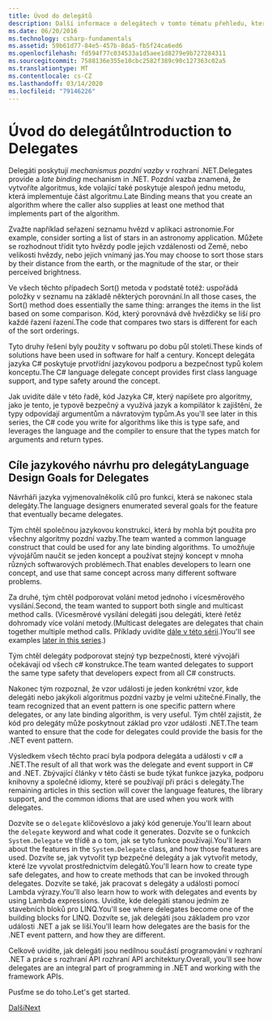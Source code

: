 ```yaml
---
title: Úvod do delegátů
description: Další informace o delegátech v tomto tématu přehledu, který představuje základní koncepty a popisuje cíle návrhu jazyka pro delegáty.
ms.date: 06/20/2016
ms.technology: csharp-fundamentals
ms.assetid: 59b61d77-84e5-457b-8da5-fb5f24ca6ed6
ms.openlocfilehash: fd594f77c034533a1d5aee1d8279e9b727284311
ms.sourcegitcommit: 7588136e355e10cbc2582f389c90c127363c02a5
ms.translationtype: MT
ms.contentlocale: cs-CZ
ms.lasthandoff: 03/14/2020
ms.locfileid: "79146226"
---
```

# <a name="introduction-to-delegates"></a><span data-ttu-id="d3ffa-103">Úvod do delegátů</span><span class="sxs-lookup"><span data-stu-id="d3ffa-103">Introduction to Delegates</span></span>

<span data-ttu-id="d3ffa-104">Delegáti poskytují *mechanismus pozdní vazby* v rozhraní .NET.</span><span class="sxs-lookup"><span data-stu-id="d3ffa-104">Delegates provide a *late binding* mechanism in .NET.</span></span> <span data-ttu-id="d3ffa-105">Pozdní vazba znamená, že vytvoříte algoritmus, kde volající také poskytuje alespoň jednu metodu, která implementuje část algoritmu.</span><span class="sxs-lookup"><span data-stu-id="d3ffa-105">Late Binding means that you create an algorithm where the caller also supplies at least one method that implements part of the algorithm.</span></span>

<span data-ttu-id="d3ffa-106">Zvažte například seřazení seznamu hvězd v aplikaci astronomie.</span><span class="sxs-lookup"><span data-stu-id="d3ffa-106">For example, consider sorting a list of stars in an astronomy application.</span></span>
<span data-ttu-id="d3ffa-107">Můžete se rozhodnout třídit tyto hvězdy podle jejich vzdálenosti od Země, nebo velikosti hvězdy, nebo jejich vnímaný jas.</span><span class="sxs-lookup"><span data-stu-id="d3ffa-107">You may choose to sort those stars by their distance from the earth, or the magnitude of the star, or their perceived brightness.</span></span>

<span data-ttu-id="d3ffa-108">Ve všech těchto případech Sort() metoda v podstatě totéž: uspořádá položky v seznamu na základě některých porovnání.</span><span class="sxs-lookup"><span data-stu-id="d3ffa-108">In all those cases, the Sort() method does essentially the same thing: arranges the items in the list based on some comparison.</span></span> <span data-ttu-id="d3ffa-109">Kód, který porovnává dvě hvězdičky se liší pro každé řazení řazení.</span><span class="sxs-lookup"><span data-stu-id="d3ffa-109">The code that compares two stars is different for each of the sort orderings.</span></span>

<span data-ttu-id="d3ffa-110">Tyto druhy řešení byly použity v softwaru po dobu půl století.</span><span class="sxs-lookup"><span data-stu-id="d3ffa-110">These kinds of solutions have been used in software for half a century.</span></span>
<span data-ttu-id="d3ffa-111">Koncept delegáta jazyka C# poskytuje prvotřídní jazykovou podporu a bezpečnost typů kolem konceptu.</span><span class="sxs-lookup"><span data-stu-id="d3ffa-111">The C# language delegate concept provides first class language support, and type safety around the concept.</span></span>

<span data-ttu-id="d3ffa-112">Jak uvidíte dále v této řadě, kód Jazyka C#, který napíšete pro algoritmy, jako je tento, je typově bezpečný a využívá jazyk a kompilátor k zajištění, že typy odpovídají argumentům a návratovým typům.</span><span class="sxs-lookup"><span data-stu-id="d3ffa-112">As you'll see later in this series, the C# code you write for algorithms like this is type safe, and leverages the language and the compiler to ensure that the types match for arguments and return types.</span></span>

## <a name="language-design-goals-for-delegates"></a><span data-ttu-id="d3ffa-113">Cíle jazykového návrhu pro delegáty</span><span class="sxs-lookup"><span data-stu-id="d3ffa-113">Language Design Goals for Delegates</span></span>

<span data-ttu-id="d3ffa-114">Návrháři jazyka vyjmenovalněkolik cílů pro funkci, která se nakonec stala delegáty.</span><span class="sxs-lookup"><span data-stu-id="d3ffa-114">The language designers enumerated several goals for the feature that eventually became delegates.</span></span>

<span data-ttu-id="d3ffa-115">Tým chtěl společnou jazykovou konstrukci, která by mohla být použita pro všechny algoritmy pozdní vazby.</span><span class="sxs-lookup"><span data-stu-id="d3ffa-115">The team wanted a common language construct that could be used for any late binding algorithms.</span></span> <span data-ttu-id="d3ffa-116">To umožňuje vývojářům naučit se jeden koncept a používat stejný koncept v mnoha různých softwarových problémech.</span><span class="sxs-lookup"><span data-stu-id="d3ffa-116">That enables developers to learn one concept, and use that same concept across many different software problems.</span></span>

<span data-ttu-id="d3ffa-117">Za druhé, tým chtěl podporovat volání metod jednoho i vícesměrového vysílání.</span><span class="sxs-lookup"><span data-stu-id="d3ffa-117">Second, the team wanted to support both single and multicast method calls.</span></span> <span data-ttu-id="d3ffa-118">(Vícesměrové vysílání delegáti jsou delegáti, které řetěz dohromady více volání metody.</span><span class="sxs-lookup"><span data-stu-id="d3ffa-118">(Multicast delegates are delegates that chain together multiple method calls.</span></span>
<span data-ttu-id="d3ffa-119">Příklady uvidíte [dále v této sérii](delegate-class.md).)</span><span class="sxs-lookup"><span data-stu-id="d3ffa-119">You'll see examples [later in this series](delegate-class.md).)</span></span>

<span data-ttu-id="d3ffa-120">Tým chtěl delegáty podporovat stejný typ bezpečnosti, které vývojáři očekávají od všech c# konstrukce.</span><span class="sxs-lookup"><span data-stu-id="d3ffa-120">The team wanted delegates to support the same type safety that developers expect from all C# constructs.</span></span>

<span data-ttu-id="d3ffa-121">Nakonec tým rozpoznal, že vzor události je jeden konkrétní vzor, kde delegáti nebo jakýkoli algoritmus pozdní vazby je velmi užitečné.</span><span class="sxs-lookup"><span data-stu-id="d3ffa-121">Finally, the team recognized that an event pattern is one specific pattern where delegates, or any late binding algorithm, is very useful.</span></span> <span data-ttu-id="d3ffa-122">Tým chtěl zajistit, že kód pro delegáty může poskytnout základ pro vzor události .NET.</span><span class="sxs-lookup"><span data-stu-id="d3ffa-122">The team wanted to ensure that the code for delegates could provide the basis for the .NET event pattern.</span></span>

<span data-ttu-id="d3ffa-123">Výsledkem všech těchto prací byla podpora delegáta a události v c# a .NET.</span><span class="sxs-lookup"><span data-stu-id="d3ffa-123">The result of all that work was the delegate and event support in C# and .NET.</span></span> <span data-ttu-id="d3ffa-124">Zbývající články v této části se bude týkat funkce jazyka, podporu knihovny a společné idiomy, které se používají při práci s delegáty.</span><span class="sxs-lookup"><span data-stu-id="d3ffa-124">The remaining articles in this section will cover the language features, the library support, and the common idioms that are used when you work with delegates.</span></span>

<span data-ttu-id="d3ffa-125">Dozvíte se o `delegate` klíčovéslovo a jaký kód generuje.</span><span class="sxs-lookup"><span data-stu-id="d3ffa-125">You'll learn about the `delegate` keyword and what code it generates.</span></span> <span data-ttu-id="d3ffa-126">Dozvíte se o funkcích `System.Delegate` ve třídě a o tom, jak se tyto funkce používají.</span><span class="sxs-lookup"><span data-stu-id="d3ffa-126">You'll learn about the features in the `System.Delegate` class, and how those features are used.</span></span> <span data-ttu-id="d3ffa-127">Dozvíte se, jak vytvořit typ bezpečné delegáty a jak vytvořit metody, které lze vyvolat prostřednictvím delegátů.</span><span class="sxs-lookup"><span data-stu-id="d3ffa-127">You'll learn how to create type safe delegates, and how to create methods that can be invoked through delegates.</span></span> <span data-ttu-id="d3ffa-128">Dozvíte se také, jak pracovat s delegáty a události pomocí Lambda výrazy.</span><span class="sxs-lookup"><span data-stu-id="d3ffa-128">You'll also learn how to work with delegates and events by using Lambda expressions.</span></span> <span data-ttu-id="d3ffa-129">Uvidíte, kde delegáti stanou jedním ze stavebních bloků pro LINQ.</span><span class="sxs-lookup"><span data-stu-id="d3ffa-129">You'll see where delegates become one of the building blocks for LINQ.</span></span> <span data-ttu-id="d3ffa-130">Dozvíte se, jak delegáti jsou základem pro vzor události .NET a jak se liší.</span><span class="sxs-lookup"><span data-stu-id="d3ffa-130">You'll learn how delegates are the basis for the .NET event pattern, and how they are different.</span></span>

<span data-ttu-id="d3ffa-131">Celkově uvidíte, jak delegáti jsou nedílnou součástí programování v rozhraní .NET a práce s rozhraní API rozhraní API architektury.</span><span class="sxs-lookup"><span data-stu-id="d3ffa-131">Overall, you'll see how delegates are an integral part of programming in .NET and working with the framework APIs.</span></span>

<span data-ttu-id="d3ffa-132">Pusťme se do toho.</span><span class="sxs-lookup"><span data-stu-id="d3ffa-132">Let's get started.</span></span>

[<span data-ttu-id="d3ffa-133">Další</span><span class="sxs-lookup"><span data-stu-id="d3ffa-133">Next</span></span>](delegate-class.md)
